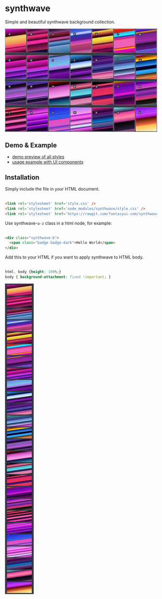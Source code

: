 # synthwave
Simple and beautiful synthwave background collection.

![](icon.png)

## Demo & Example

- [demo preview of all styles](https://rawgit.com/fantasyui-com/synthwave/master/demo.html)
- [usage example with UI components](https://rawgit.com/fantasyui-com/synthwave/master/index.html)

## Installation

Simply include the file in your HTML document.
```html

<link rel='stylesheet' href='style.css' />
<link rel='stylesheet' href='node_modules/synthwave/style.css' />
<link rel='stylesheet' href='https://rawgit.com/fantasyui-com/synthwave/master/style.css' />

```

Use synthwave-```a-z``` class in a html node, for example:

```html

<div class="synthwave-b">
  <span class="badge badge-dark">Hello World</span>
</div>


```

Add this to your HTML if you want to apply synthwave to HTML body.
```css

html, body {height: 100%;}
body { background-attachment: fixed !important; }

```

![](screenshot.jpg)
